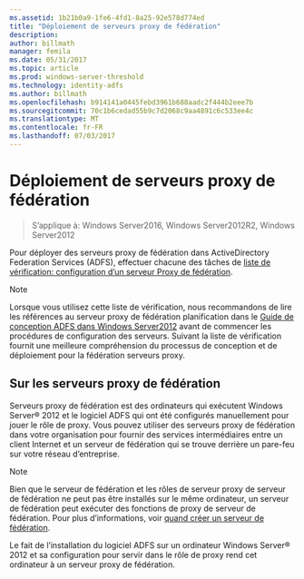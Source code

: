```yaml
---
ms.assetid: 1b21b0a9-1fe6-4fd1-8a25-92e578d774ed
title: "Déploiement de serveurs proxy de fédération"
description: 
author: billmath
manager: femila
ms.date: 05/31/2017
ms.topic: article
ms.prod: windows-server-threshold
ms.technology: identity-adfs
ms.author: billmath
ms.openlocfilehash: b914141a0445febd3961b688aadc2f444b2eee7b
ms.sourcegitcommit: 70c1b6cedad55b9c7d2068c9aa4891c6c533ee4c
ms.translationtype: MT
ms.contentlocale: fr-FR
ms.lasthandoff: 07/03/2017
---
```

# <a name="deploying-federation-server-proxies"></a>Déploiement de serveurs proxy de fédération

>S’applique à: Windows Server2016, Windows Server2012R2, Windows Server2012

Pour déployer des serveurs proxy de fédération dans ActiveDirectory Federation Services \(ADFS\), effectuer chacune des tâches de [liste de vérification: configuration d’un serveur Proxy de fédération](Checklist--Setting-Up-a-Federation-Server-Proxy.md).  
  
> [!NOTE]  
> Lorsque vous utilisez cette liste de vérification, nous recommandons de lire les références au serveur proxy de fédération planification dans le [Guide de conception ADFS dans Windows Server2012](https://technet.microsoft.com/library/dd807036.aspx) avant de commencer les procédures de configuration des serveurs. Suivant la liste de vérification fournit une meilleure compréhension du processus de conception et de déploiement pour la fédération serveurs proxy.  
  
## <a name="about-federation-server-proxies"></a>Sur les serveurs proxy de fédération  
Serveurs proxy de fédération est des ordinateurs qui exécutent Windows Server® 2012 et le logiciel ADFS qui ont été configurés manuellement pour jouer le rôle de proxy. Vous pouvez utiliser des serveurs proxy de fédération dans votre organisation pour fournir des services intermédiaires entre un client Internet et un serveur de fédération qui se trouve derrière un pare-feu sur votre réseau d’entreprise.  
  
> [!NOTE]  
> Bien que le serveur de fédération et les rôles de serveur proxy de serveur de fédération ne peut pas être installés sur le même ordinateur, un serveur de fédération peut exécuter des fonctions de proxy de serveur de fédération. Pour plus d’informations, voir [quand créer un serveur de fédération](https://technet.microsoft.com/library/dd807101.aspx).  
  
Le fait de l’installation du logiciel ADFS sur un ordinateur Windows Server® 2012 et sa configuration pour servir dans le rôle de proxy rend cet ordinateur à un serveur proxy de fédération.  
  


